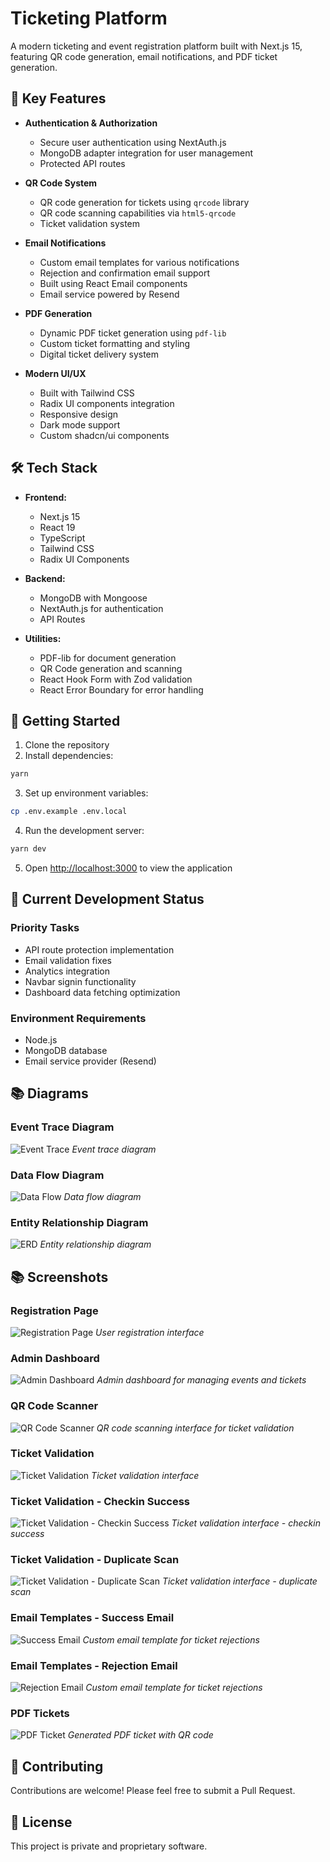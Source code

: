 # Ticketing Platform

A modern ticketing and event registration platform built with Next.js 15, featuring QR code generation, email notifications, and PDF ticket generation.

## 🚀 Key Features

- **Authentication & Authorization**
  - Secure user authentication using NextAuth.js
  - MongoDB adapter integration for user management
  - Protected API routes

- **QR Code System**
  - QR code generation for tickets using `qrcode` library
  - QR code scanning capabilities via `html5-qrcode`
  - Ticket validation system

- **Email Notifications**
  - Custom email templates for various notifications
  - Rejection and confirmation email support
  - Built using React Email components
  - Email service powered by Resend

- **PDF Generation**
  - Dynamic PDF ticket generation using `pdf-lib`
  - Custom ticket formatting and styling
  - Digital ticket delivery system

- **Modern UI/UX**
  - Built with Tailwind CSS
  - Radix UI components integration
  - Responsive design
  - Dark mode support
  - Custom shadcn/ui components

## 🛠️ Tech Stack

- **Frontend:**
  - Next.js 15
  - React 19
  - TypeScript
  - Tailwind CSS
  - Radix UI Components

- **Backend:**
  - MongoDB with Mongoose
  - NextAuth.js for authentication
  - API Routes

- **Utilities:**
  - PDF-lib for document generation
  - QR Code generation and scanning
  - React Hook Form with Zod validation
  - React Error Boundary for error handling

## 🚦 Getting Started

1. Clone the repository
2. Install dependencies:

```bash
yarn
```

3. Set up environment variables:
```bash
cp .env.example .env.local
```

4. Run the development server:
```bash
yarn dev
```

5. Open [http://localhost:3000](http://localhost:3000) to view the application

## 📝 Current Development Status

### Priority Tasks
- API route protection implementation
- Email validation fixes
- Analytics integration
- Navbar signin functionality
- Dashboard data fetching optimization

### Environment Requirements
- Node.js
- MongoDB database
- Email service provider (Resend)

## 📚 Diagrams

### Event Trace Diagram
![Event Trace](screenshots/diagrams/Event-Trace-Diagram.png)
*Event trace diagram*

### Data Flow Diagram
![Data Flow](screenshots/diagrams/DF-Diagram.png)
*Data flow diagram*

### Entity Relationship Diagram
![ERD](screenshots/diagrams/ER-Diagram.png)
*Entity relationship diagram*

## 📚 Screenshots

### Registration Page
![Registration Page](screenshots/reg-desk.png)
*User registration interface*

### Admin Dashboard
![Admin Dashboard](screenshots/admin-desk.png)
*Admin dashboard for managing events and tickets*


### QR Code Scanner
![QR Code Scanner](screenshots/scan-qr.png)
*QR code scanning interface for ticket validation*

### Ticket Validation
![Ticket Validation](screenshots/scan-qr-checkin-success.png)
*Ticket validation interface*

### Ticket Validation - Checkin Success
![Ticket Validation - Checkin Success](screenshots/scan-qr-checkin-success.png)
*Ticket validation interface - checkin success*

### Ticket Validation - Duplicate Scan
![Ticket Validation - Duplicate Scan](screenshots/scan-qr-checkin-dupe.png)
*Ticket validation interface - duplicate scan*

### Email Templates - Success Email
![Success Email](screenshots/success-email.png)
*Custom email template for ticket rejections*


### Email Templates - Rejection Email
![Rejection Email](screenshots/fail-email.png)
*Custom email template for ticket rejections*

### PDF Tickets
![PDF Ticket](screenshots/ticket-ss.jpg)
*Generated PDF ticket with QR code*

## 🤝 Contributing

Contributions are welcome! Please feel free to submit a Pull Request.

## 📄 License

This project is private and proprietary software.
